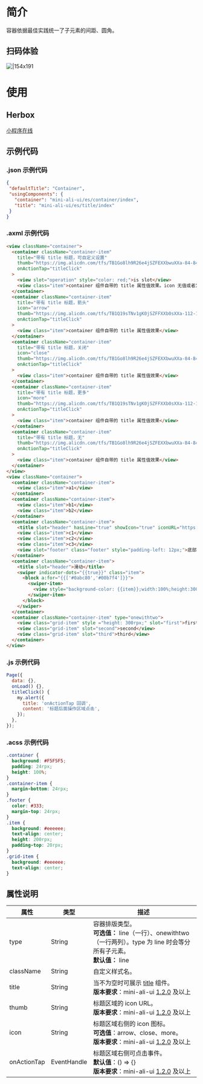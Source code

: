 
# 简介
容器依据最佳实践统一了子元素的间距、圆角。

## 扫码体验
![|154x191](https://mdn.alipayobjects.com/afts/img/A*pwAATYMd1QrJDSpHuG3BmgBkAa8wAA/original?bz=openpt_doc&t=vlZyr3VNmNSzHO8POSLb0wAAAABkMK8AAAAA#align=left&display=inline&height=191&margin=%5Bobject%20Object%5D&originHeight=191&originWidth=154&status=done&style=none&width=154)

# 使用

## Herbox
[小程序在线](https://herbox-embed.alipay.com/s/doc-aliui-container?theme=light&previewZoom=75&chInfo=openhome-doc) 

## 示例代码

### .json 示例代码
```json
{
 "defaultTitle": "Container",
 "usingComponents": {
   "container": "mini-ali-ui/es/container/index",
   "title": "mini-ali-ui/es/title/index"
 }
}
```

### .axml 示例代码
```html
<view className="container">
  <container className="container-item"
    title="带有 title 标题，可自定义设置"
    thumb="https://img.alicdn.com/tfs/TB1Go8lh9R26e4jSZFEXXbwuXXa-84-84.png"
    onActionTap="titleClick"
  >
    <view slot="operation" style="color: red;">is slot</view>
    <view class="item">container 组件自带的 title 属性值效果。icon 无值或者为空时，可插入一个名为 operation 的 slot 元素。</view>
  </container>
  <container className="container-item"
    title="带有 title 标题，箭头"
    icon="arrow"
    thumb="https://img.alicdn.com/tfs/TB1Q19sTNv1gK0jSZFFXXb0sXXa-112-112.png"
    onActionTap="titleClick"
  >
    <view class="item">container 组件自带的 title 属性值效果</view>
  </container>
  <container className="container-item"
    title="带有 title 标题，关闭"
    icon="close"
    thumb="https://img.alicdn.com/tfs/TB1Go8lh9R26e4jSZFEXXbwuXXa-84-84.png"
    onActionTap="titleClick"
  >
    <view class="item">container 组件自带的 title 属性值效果</view>
  </container>
  <container className="container-item"
    title="带有 title 标题，更多"
    icon="more"
    thumb="https://img.alicdn.com/tfs/TB1Q19sTNv1gK0jSZFFXXb0sXXa-112-112.png"
    onActionTap="titleClick"
  >
    <view class="item">container 组件自带的 title 属性值效果</view>
  </container>
  <container className="container-item"
    title="带有 title 标题，无"
    thumb="https://img.alicdn.com/tfs/TB1Go8lh9R26e4jSZFEXXbwuXXa-84-84.png"
    onActionTap="titleClick"
  >
    <view class="item">container 组件自带的 title 属性值效果</view>
  </container>
</view>
<view className="container">
  <container className="container-item">
    <view class="item">a1</view>
  </container>
  <container className="container-item">
    <view class="item">b1</view>
    <view class="item">b2</view>
  </container>
  <container className="container-item">
    <title slot="header" hasLine="true" showIcon="true" iconURL="https://gw.alipayobjects.com/mdn/miniProgram_mendian/afts/img/A*wiFYTo5I0m8AAAAAAAAAAABjAQAAAQ/original">内部标题无操作</title>
    <view class="item">c1</view>
    <view class="item">c2</view>
    <view class="item">c3</view>
    <view slot="footer" class="footer" style="padding-left: 12px;">底部展示区</view>
  </container>
  <container className="container-item">
    <title slot="header">滑动</title>
    <swiper indicator-dots="{{true}}" class="item">
      <block a:for="{{['#0abc80','#00b7f4']}}">
        <swiper-item>
          <view style="background-color: {{item}};width:100%;height:300rpx;border-radius:16rpx;"/>
        </swiper-item>
      </block>
    </swiper>
  </container>
  <container className="container-item" type="onewithtwo">
    <view class="grid-item" style ="height: 300rpx;" slot="first">first</view>
    <view class="grid-item" slot="second">second</view>
    <view class="grid-item" slot="third">third</view>
  </container>
</view>
```

### .js 示例代码
```javascript
Page({
  data: {},
  onLoad() {},
  titleClick() {
    my.alert({
      title: 'onActionTap 回调',
      content: '标题后面操作区域点击',
    });
  },
});
```

### .acss 示例代码

```css
.container {
  background: #F5F5F5;
  padding: 24rpx;
  height: 100%;
}
.container-item {
  margin-bottom: 24rpx;
}
.footer {
  color: #333;
  margin-top: 24rpx;
}
.item {
  background: #eeeeee;
  text-align: center;
  height: 200rpx;
  padding-top: 20rpx;
}
.grid-item {
  background: #eeeeee;
  text-align: center;
}
```

## 属性说明
| **属性** | **类型** | **描述** |
| --- | --- | --- |
| type | String | 容器排版类型。<br />**可选值：** line（一行）、onewithtwo（一行两列）。type 为 line 时会等分所有子元素。<br />**默认值：** line |
| className | String | 自定义样式名。 |
| title | String | 当不为空时可展示 [title](https://opendocs.alipay.com/mini/component-ext/title) 组件。<br />**版本要求**：mini-ali-ui [1.2.0](https://www.npmjs.com/package/mini-ali-ui?activeTab=versions) 及以上 |
| thumb | String | 标题区域的 icon URL。<br />**版本要求**：mini-ali-ui [1.2.0](https://www.npmjs.com/package/mini-ali-ui?activeTab=versions) 及以上 |
| icon | String | 标题区域右侧的 icon 图标。<br />**可选值**：arrow、close、more。<br />**版本要求**：mini-ali-ui [1.2.0](https://www.npmjs.com/package/mini-ali-ui?activeTab=versions) 及以上 |
| onActionTap | EventHandle | 标题区域右侧可点击事件。<br />**默认值**：() => {} <br />**版本要求**：mini-ali-ui [1.2.0](https://www.npmjs.com/package/mini-ali-ui?activeTab=versions) 及以上 |

